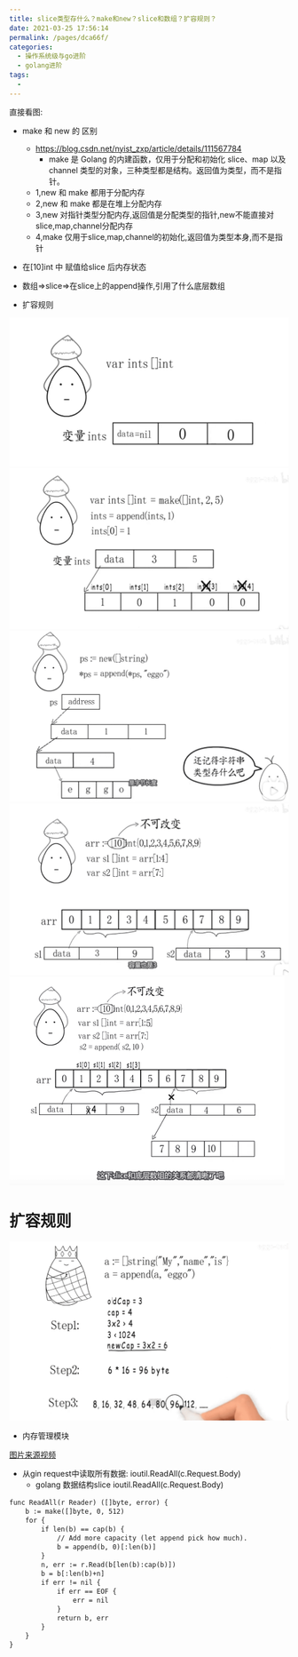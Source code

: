 ```yaml
---
title: slice类型存什么？make和new？slice和数组？扩容规则？
date: 2021-03-25 17:56:14
permalink: /pages/dca66f/
categories:
  - 操作系统级与go进阶
  - golang进阶
tags:
  - 
---
```




直接看图:

* make 和 new 的 区别
  * https://blog.csdn.net/nyist_zxp/article/details/111567784
    * make 是 Golang 的内建函数，仅用于分配和初始化 slice、map 以及 channel 类型的对象，三种类型都是结构。返回值为类型，而不是指针。
  * 1,new 和 make 都用于分配内存
  * 2,new 和 make 都是在堆上分配内存
  * 3,new 对指针类型分配内存,返回值是分配类型的指针,new不能直接对slice,map,channel分配内存
  * 4,make 仅用于slice,map,channel的初始化,返回值为类型本身,而不是指针

* 在[10]int 中 赋值给slice 后内存状态
* 数组=>slice=>在slice上的append操作,引用了什么底层数组
* 扩容规则



<img src="./minilet/image-20210325175902523.png" alt="image-20210325175902523" style="zoom:70%;" />

<img src="./minilet/image-20210325175752811.png" alt="image-20210325175752811" style="zoom:60%;" />

<img src="./minilet/image-20210325180156243.png" alt="image-20210325180156243" style="zoom:50%;" />



<img src="./minilet/image-20210325180356058.png" alt="image-20210325180356058" style="zoom:50%;" />





<img src="./minilet/image-20210325180611286.png" alt="image-20210325180611286" style="zoom:50%;" />



# 扩容规则

<img src="./minilet/image-20210325181013580.png" alt="image-20210325181013580" style="zoom:50%;" />





* 内存管理模块

  


[图片来源视频](https://www.bilibili.com/video/BV1CV411d7W8)


* 从gin request中读取所有数据: ioutil.ReadAll(c.Request.Body)
  * golang 数据结构slice ioutil.ReadAll(c.Request.Body) 

``` golang
func ReadAll(r Reader) ([]byte, error) {
	b := make([]byte, 0, 512)
	for {
		if len(b) == cap(b) {
			// Add more capacity (let append pick how much).
			b = append(b, 0)[:len(b)]
		}
		n, err := r.Read(b[len(b):cap(b)])
		b = b[:len(b)+n]
		if err != nil {
			if err == EOF {
				err = nil
			}
			return b, err
		}
	}
}
```
